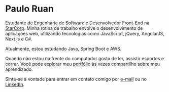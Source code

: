 # Paulo Ruan

Estudante de Engenharia de Software e Desenvolvedor Front-End na [StarCorp](http://www.starcorp.com.br). Minha rotina de trabalho envolve o desenvolvimento de aplicações web, utilizando tecnologias como JavaScript, jQuery, AngularJS, Next.js e C#.

Atualmente, estou estudando Java, Spring Boot e AWS.

Quando não estou na frente do computador gosto de ler, assistir esportes e correr. Você pode explorar meu [portfólio](https://pauloruan.vercel.app) às vezes compartilho sobre meu aprendizado.

Sinta-se à vontade para entrar em contato comigo por [e-mail](mailto:ruanpr182@gmail.com) ou no [LinkedIn](https://www.linkedin.com/in/pauloruan).
